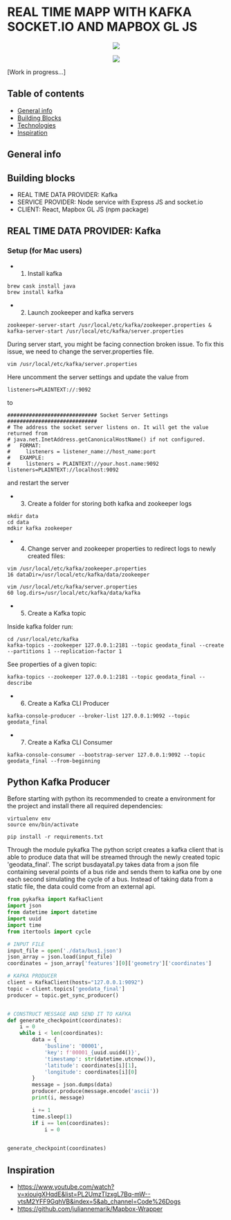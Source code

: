 # REAL TIME MAPP WITH KAFKA SOCKET.IO AND MAPBOX GL JS


<p align="center"><img  src="readme/trafi_data.gif"></p>
<p align="center"><img  src="readme/bus_ride.gif"></p>

[Work in progress...]


## Table of contents
* [General info](#general-info)
* [Building Blocks](#building-blocks)
* [Technologies](#technologies)
* [Inspiration](#inspiration)


## General info

## Building blocks

* REAL TIME DATA PROVIDER: Kafka
* SERVICE PROVIDER: Node service with Express JS and socket.io
* CLIENT: React, Mapbox GL JS (npm package)


## REAL TIME DATA PROVIDER: Kafka
### Setup (for Mac users)

* 1. Install kafka 
```
brew cask install java
brew install kafka
```
* 2. Launch zookeeper and kafka servers
```
zookeeper-server-start /usr/local/etc/kafka/zookeeper.properties & kafka-server-start /usr/local/etc/kafka/server.properties
```

During server start, you might be facing connection broken issue.
To fix this issue, we need to change the server.properties file.
```
vim /usr/local/etc/kafka/server.properties
```
Here uncomment the server settings and update the value from
```
listeners=PLAINTEXT://:9092
```
to
```
############################# Socket Server Settings #############################
# The address the socket server listens on. It will get the value returned from 
# java.net.InetAddress.getCanonicalHostName() if not configured.
#   FORMAT:
#     listeners = listener_name://host_name:port
#   EXAMPLE:
#     listeners = PLAINTEXT://your.host.name:9092
listeners=PLAINTEXT://localhost:9092
```
and restart the server

* 3. Create a folder for storing both kafka and zookeeper logs
```
mkdir data
cd data
mdkir kafka zookeeper
```

* 4. Change server and zookeeper properties to redirect logs to newly created files:
```
vim /usr/local/etc/kafka/zookeeper.properties
16 dataDir=/usr/local/etc/kafka/data/zookeeper
```
```
vim /usr/local/etc/kafka/server.properties
60 log.dirs=/usr/local/etc/kafka/data/kafka
```

* 5. Create a Kafka topic

Inside kafka folder run:
```
cd /usr/local/etc/kafka
kafka-topics --zookeeper 127.0.0.1:2181 --topic geodata_final --create --partitions 1 --replication-factor 1
```

See properties of a given topic:
```
kafka-topics --zookeeper 127.0.0.1:2181 --topic geodata_final --describe
```

* 6. Create a Kafka CLI Producer 
```
kafka-console-producer --broker-list 127.0.0.1:9092 --topic geodata_final
```

* 7. Create a Kafka CLI Consumer
```
kafka-console-consumer --bootstrap-server 127.0.0.1:9092 --topic geodata_final --from-beginning
```

## Python Kafka Producer

Before starting with python its recommended to create a environment for the project and install there all required dependencies:

```
virtualenv env
source env/bin/activate
```
```
pip install -r requirements.txt
```

Through the module pykafka The python script creates a kafka client that is able to produce data that will be streamed through the newly created topic 'geodata_final'. The script busdayata1.py takes data from a json file containing several points of a bus ride and sends them to kafka one by one each second simulating the cycle of a bus. Instead of taking data from a static file, the data could come from an external api.

```python
from pykafka import KafkaClient
import json
from datetime import datetime
import uuid
import time
from itertools import cycle

# INPUT FILE
input_file = open('./data/bus1.json')
json_array = json.load(input_file)
coordinates = json_array['features'][0]['geometry']['coordinates']

# KAFKA PRODUCER
client = KafkaClient(hosts="127.0.0.1:9092")
topic = client.topics['geodata_final']
producer = topic.get_sync_producer()


# CONSTRUCT MESSAGE AND SEND IT TO KAFKA
def generate_checkpoint(coordinates):
    i = 0
    while i < len(coordinates):
        data = {
            'busline': '00001',
            'key': f'00001_{uuid.uuid4()}',
            'timestamp': str(datetime.utcnow()),
            'latitude': coordinates[i][1],
            'longitude': coordinates[i][0]
        }
        message = json.dumps(data)
        producer.produce(message.encode('ascii'))
        print(i, message)

        i += 1
        time.sleep(1)
        if i == len(coordinates):
            i = 0

            
generate_checkpoint(coordinates)

```



## Inspiration
* https://www.youtube.com/watch?v=xiouigXHqdE&list=PL2UmzTIzxgL7Bq-mW--vtsM2YFF9GqhVB&index=5&ab_channel=Code%26Dogs
* https://github.com/juliannemarik/Mapbox-Wrapper
